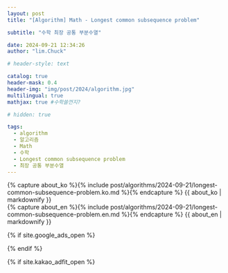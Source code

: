 ```yaml
---
layout: post
title: "[Algorithm] Math - Longest common subsequence problem"

subtitle: "수학 최장 공통 부분수열"

date: 2024-09-21 12:34:26
author: "lim.Chuck"

# header-style: text

catalog: true
header-mask: 0.4
header-img: "img/post/2024/algorithm.jpg"
multilingual: true
mathjax: true #수학쓸껀지?

# hidden: true

tags:
  - algorithm
  - 알고리즘
  - Math
  - 수학
  - Longest common subsequence problem
  - 최장 공통 부분수열
---
```


<div class="ko post-container">
    {% capture about_ko %}{% include post/algorithms/2024-09-21/longest-common-subsequence-problem.ko.md %}{% endcapture %}
    {{ about_ko | markdownify }}
</div>
<div class="en post-container">
    {% capture about_en %}{% include post/algorithms/2024-09-21/longest-common-subsequence-problem.en.md %}{% endcapture %}
    {{ about_en | markdownify }}
</div>

{% if site.google_ads_open %}

<script async src="https://pagead2.googlesyndication.com/pagead/js/adsbygoogle.js?client=ca-pub-3587550545741227" crossorigin="anonymous"></script>

<ins class="adsbygoogle" style="display:block" data-ad-client="{{site.googl_ca_pub}}" data-ad-slot="4449058731"
  data-ad-format="auto" data-full-width-responsive="true"></ins>

<script>(adsbygoogle = window.adsbygoogle || []).push({});</script>

{% endif %}

{% if site.kakao_adfit_open %}
<ins class="kakao_ad_area" style="display:none;" data-ad-unit="DAN-PCSCzPH4DUFDJxkc" data-ad-width="728"
  data-ad-height="90" />
{% endif %}
